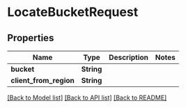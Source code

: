 # LocateBucketRequest

## Properties

Name | Type | Description | Notes
------------ | ------------- | ------------- | -------------
**bucket** | **String** |  | 
**client_from_region** | **String** |  | 

[[Back to Model list]](../README.md#documentation-for-models) [[Back to API list]](../README.md#documentation-for-api-endpoints) [[Back to README]](../README.md)


